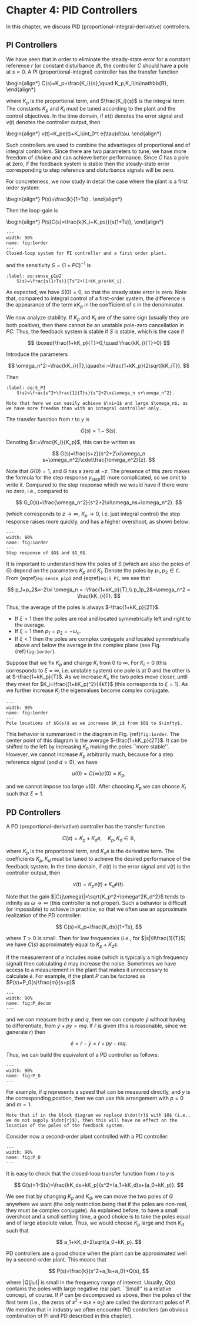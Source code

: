 # Chapter 4: PID Controllers

In this chapter, we discuss PID (proportional-integral-derivative) controllers.

## PI  Controllers

We have seen   that  in order to eliminate the steady-state error for a constant reference $r$ (or constant disturbance $d$), the controller $C$ should have a pole at $s=0$. A PI  (proportional-integral) controller has the transfer function

\begin{align*}
    C(s)=K_p+\frac{K_i}{s},\quad K_p,K_i\in\mathbb{R},
\end{align*}

where $K_p$ is the proportional term, and $\frac{K_i}{s}$ is the integral term. The constants $K_p$ and $K_i$ must be tuned according to the plant and the control objectives. In the time domain, if $e(t)$ denotes the error signal and $v(t)$ denotes the controller output, then

\begin{align*}
    v(t)=K_pe(t)+K_i\int_0^t e(\tau)d\tau.
\end{align*}

Such controllers are used to combine the advantages of proportional and of integral controllers. Since there are two parameters to tune, we have more freedom of choice and can achieve better performance.
Since $C$ has a pole at zero, if the feedback system is stable then the  steady-state error corresponding to step reference and disturbance signals will be  zero. 

For concreteness, we now study in detail the case where  the plant is a first order system:

\begin{align*}
    P(s)=\frac{k}{1+Ts} . 
\end{align*}

Then the loop-gain is

\begin{align*}
    P(s)C(s)=\frac{k(K_i+K_ps)}{s(1+Ts)},
\end{align*}

```{figure} images/PI_CLOSED_LOOP.png
---
width: 90%
name: fig:1order
---
Closed-loop system for PI controller and a first order plant.
```
and the sensitivity $S=(1+PC)^{-1}$ is  

```{math}
:label: eq:sense_p1p2
    S(s)=\frac{s(1+Ts)}{Ts^2+(1+kK_p)s+kK_i}.
```

As expected, we have $S(0)=0$, so that the steady state error is zero. Note that, compared to integral control of a first-order system, the difference is the appearance of the term $kK_p$ in the coefficient of $s$ in the denominator.

We now analyze  stability. If $K_p$ and $K_i$ are of the same sign (usually they are both positive), then there cannot be an unstable pole-zero cancellation in $PC$. Thus, the feedback system is stable if $S$ is stable, which is the case if

$$
    \boxed{\frac{1+kK_p}{T}>0,\quad \frac{kK_i}{T}>0}
$$

Introduce the parameters

$$
    \omega_n^2:=\frac{kK_i}{T},\quad\xi:=\frac{1+kK_p}{2\sqrt{kK_iT}}.
$$

Then

```{math}
:label: eq:S_PI
    S(s)=\frac{s^2+\frac{1}{T}s}{s^2+2\xi\omega_n s+\omega_n^2}.
```

```{prf:remark}
Note that here we can easily achieve $\xi=1$ and large $\omega_n$, as we have more freedom than with an integral controller only.
```

The transfer function from $r$ to $y$ is

$$
    G(s)=1-S(s).
$$

Denoting $z:=\frac{K_i}{K_p}$, this can be written  as

$$
    G(s)=\frac{s+z}{s^2+2\xi\omega_n s+\omega_n^2}\cdot\frac{\omega_n^2}{z}.
$$

Note that $G(0)=1$, and $G$ has a zero at $-z$. The presence of this zero makes the formula for the step response $y_{step}(t)$  more complicated, so we omit to write it. Compared to the step response which we would have if there were no zero, i.e., compared to

$$
    G_0(s)=\frac{\omega_n^2}{s^2+2\xi\omega_ns+\omega_n^2}.
$$

(which corresponds to $z\rightarrow\infty$, $K_p\rightarrow0$, i.e. just integral control)
the step response raises more quickly, and has a higher overshoot, as shown below:

```{figure} images/step_response_PI.png
---
width: 90%
name: fig:1order
---
Step response of $G$ and $G_0$.
```

It is important to understand how the poles of $S$ (which are also the poles of $G$) depend on the parameters $K_p$ and $K_i$. Denote the poles by $p_1,p_2\in \mathbb{C}$. 
From {eqref}`eq:sense_p1p2` and {eqref}`eq:S_PI`,  we see that
 
$$
    p_1+p_2&=-2\xi \omega_n = -\frac{1+kK_p}{T},\\ p_1p_2&=\omega_n^2 = \frac{kK_i}{T}.
$$

Thus, the average of the poles is always $-\frac{1+kK_p}{2T}$.

- If $\xi>1$ then the poles are real and located symmetrically left and right  to the average. 
- If $\xi=1$ then $p_1=p_2=-\omega_n$. 
- If $\xi<1$ then the poles are complex conjugate and located symmetrically above and below the average in the complex plane (see Fig. {ref}`fig:1order`).

Suppose that we fix $K_p$ and change $K_i$ from $0$ to $\infty$. For $K_i=0$ (this corresponds to $\xi=\infty$, i.e. unstable system) one pole is at $0$ and the other is at $-\frac{1+kK_p}{T}$. As we increase $K_i$, the two poles move closer, until they meet for $K_i=\frac{(1+kK_p)^2}{4kT}$
(this corresponds to $\xi=1$). As we further increase $K_i$ 
the eigenvalues become complex conjugate. 

```{figure} images/LEC4PIC.png
---
width: 90%
name: fig:1order
---
Pole locations of $G(s)$ as we increase $K_i$ from $0$ to $\infty$.
```

This behavior is summarized in the diagram in Fig. {ref}`fig:1order`. The center point of this diagram is the average $-\frac{1+kK_p}{2T}$. It can be shifted  to the left by increasing $K_p$ making the poles ``more stable''. However, we cannot increase $K_p$ arbitrarily much, because for a step reference signal (and $d=0$), we have 

$$
    u(0)=C(\infty)e(0)=K_p, 
$$
  
and we   cannot impose too large $u(0)$. After choosing $K_p$ we can choose $K_i$ such that $\xi=1$.

 

## PD Controllers

A PD (proportional-derivative) controller has the transfer function

$$
    C(s)=K_p+K_ds,\quad K_p, K_d\in\mathbb{R},
$$

where $K_p$ is the proportional term, and $K_ds$ is the derivative term. The coefficients $K_p,K_d$ must be tuned to achieve the desired performance of the feedback system. In the time domain, if $e(t)$ is the error signal and $v(t)$ is the controller output, then

$$
    v(t)=K_pe(t)+K_d\dot{e}(t).
$$

Note that the gain $|C(j\omega)|=\sqrt{K_p^2+\omega^2K_d^2}$ tends to infinity as $\omega\rightarrow\infty$ (this controller is not proper). Such a behavior is difficult (or impossible) to achieve in practice, so that we often use an approximate realization of the PD controller:

$$
    C(s)=K_p+\frac{K_ds}{1+Ts},
$$

where $T>0$ is small. Then for low frequencies (i.e., for $|s|\ll\frac{1}{T}$) we have $C(s)$ approximately equal to $K_p+K_ds$.

If the measurement of $e$ includes noise (which is typically a high frequency signal) then calculating $\dot e$ may increase the noise.
Sometimes we have access to a measurement in the plant that makes it unnecessary to calculate  $\dot{e}$. For example, if  the plant $P$ can be factored as $P(s)=P_0(s)\frac{m}{s+p}$

```{figure} images/P_decompose.png
---
width: 90%
name: fig:P_decom
---

```

and we can measure both $y$ and $q$, then we can compute $\dot{y}$ without having to differentiate, from $\dot{y}+py=mq$. If $\dot{r}$ is given (this is reasonable, since we generate $r$) then 

$$
\dot{e}=\dot{r}-\dot{y}=\dot{r}+py-mq.
$$

Thus, we can build the equivalent of a PD controller as follows:

```{figure} images/PD_controller.png
---
width: 90%
name: fig:P_D
---

```

For example, if $q$ represents a speed that can be measured directly, and $y$ is the corresponding position, then we can use this arrangement with $p=0$ and $m=1$.

```{prf:remark}
Note that if in the block diagram we replace $\dot{r}$ with $0$ (i.e., we do not supply $\dot{r}$), then this will have no effect on the location of the poles of the feedback system.
```

Consider now a second-order plant controlled with a PD controller:

```{figure} images/PD_closed_loop.png
---
width: 90%
name: fig:P_D
---

```

It is easy to check that the closed-loop transfer function from $r$ to $y$ is

$$
    G(s)=1-S(s)=\frac{kK_ds+kK_p}{s^2+(a_1+kK_d)s+(a_0+kK_p)}.
$$

We see that by changing $K_p$ and $K_d$, we can move the two poles of $G$ anywhere we want (the only restriction being that if the poles are non-real, they must be complex conjugate). As explained before, to have a small overshoot and a small settling time, a good choice is to take the poles equal and of large absolute value. Thus, we would choose $K_p$ large and then $K_d$ such that

$$
    a_1+kK_d=2\sqrt{a_0+kK_p}.
$$

PD controllers are a good choice   when the plant can be approximated well by a second-order plant. This means that

$$
    P(s)=\frac{k}{s^2+a_1s+a_0}+Q(s),
$$

where $|Q(j\omega)|$ is small in the frequency range of interest. Usually, $Q(s)$ contains the poles with large negative real part. ``Small''  is a relative concept, of course. If $P$ can be decomposed as above, then the poles of the first term (i.e., the zeros of $s^2+a_1s+a_2$) are called the  dominant poles of $P$. We mention that in industry we often encounter  PID controllers  (an obvious combination of PI and PD described in this chapter).
